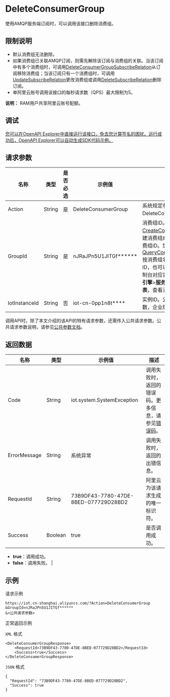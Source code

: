 # DeleteConsumerGroup

使用AMQP服务端订阅时，可以调用该接口删除消费组。

## 限制说明

-   默认消费组无法删除。
-   如果消费组已关联AMQP订阅，则需先解除该订阅与消费组的关联。当该订阅中有多个消费组时，可调用[DeleteConsumerGroupSubscribeRelation](~~170357~~)从订阅移除消费组；当该订阅只有一个消费组时，可调用[UpdateSubscribeRelation](~~170351~~)更改消费组或调用[DeleteSubscribeRelation](~~170353~~)删除订阅。
-   单阿里云账号调用该接口的每秒请求数（QPS）最大限制为5。

**说明：** RAM用户共享阿里云账号配额。


## 调试

[您可以在OpenAPI Explorer中直接运行该接口，免去您计算签名的困扰。运行成功后，OpenAPI Explorer可以自动生成SDK代码示例。](https://api.aliyun.com/#product=Iot&api=DeleteConsumerGroup&type=RPC&version=2018-01-20)

## 请求参数

|名称|类型|是否必选|示例值|描述|
|--|--|----|---|--|
|Action|String|是|DeleteConsumerGroup|系统规定参数。取值：DeleteConsumerGroup。 |
|GroupId|String|是|nJRaJPn5U1JITGf\*\*\*\*\*\*|消费组ID。调用[CreateConsumerGroup](~~170388~~)创建消费组成功后，会返回消费组ID。您可以调用[QueryConsumerGroupList](~~170419~~)按消费组名称查询消费组ID，也可以在物联网平台控制台对应实例下，选择**规则引擎**\>**服务端订阅**\>**消费组列表**，查看消费组ID。 |
|IotInstanceId|String|否|iot-cn-0pp1n8t\*\*\*\*|实例ID。公共实例不传此参数，企业版实例需传入。 |

调用API时，除了本文介绍的该API的特有请求参数，还需传入公共请求参数。公共请求参数说明，请参见[公共参数文档](~~30561~~)。

## 返回数据

|名称|类型|示例值|描述|
|--|--|---|--|
|Code|String|iot.system.SystemException|调用失败时，返回的错误码。更多信息，请参见[错误码](~~87387~~)。 |
|ErrorMessage|String|系统异常|调用失败时，返回的出错信息。 |
|RequestId|String|73B9DF43-7780-47DE-8BED-077729D28BD2|阿里云为该请求生成的唯一标识符。 |
|Success|Boolean|true|是否调用成功。

 -   **true**：调用成功。
-   **false**：调用失败。 |

## 示例

请求示例

```
https://iot.cn-shanghai.aliyuncs.com/?Action=DeleteConsumerGroup
&GroupId=nJRaJPn5U1JITGf******
&<公共请求参数>
```

正常返回示例

`XML` 格式

```
<DeleteConsumerGroupResponse>
    <RequestId>73B9DF43-7780-47DE-8BED-077729D28BD2</RequestId>
    <Success>true</Success>
</DeleteConsumerGroupResponse>
```

`JSON` 格式

```
{
  "RequestId": "73B9DF43-7780-47DE-8BED-077729D28BD2",
  "Success": true
}
```

